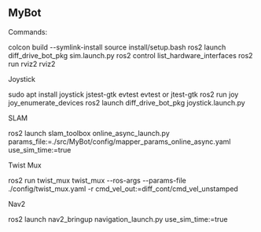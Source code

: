 ## MyBot

Commands:

colcon build --symlink-install
source install/setup.bash
ros2 launch diff_drive_bot_pkg sim.launch.py
ros2 control list_hardware_interfaces
ros2 run rviz2 rviz2

Joystick

sudo apt install joystick jstest-gtk evtest
evtest or jtest-gtk
ros2 run joy joy_enumerate_devices
ros2 launch diff_drive_bot_pkg joystick.launch.py

SLAM

ros2 launch slam_toolbox online_async_launch.py params_file:=./src/MyBot/config/mapper_params_online_async.yaml use_sim_time:=true

Twist Mux

ros2 run twist_mux twist_mux --ros-args --params-file ./config/twist_mux.yaml -r cmd_vel_out:=diff_cont/cmd_vel_unstamped

Nav2

ros2 launch nav2_bringup navigation_launch.py use_sim_time:=true
